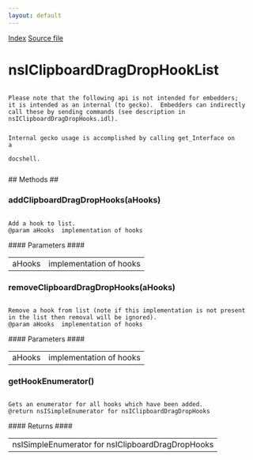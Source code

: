 ```yaml
---
layout: default
---
```

<div id='links'><a href="../index.html">Index</a>
<a href="http://dxr.mozilla.org/mozilla-central/source/widget/nsIClipboardDragDropHookList.idl">Source file</a>
</div>

# nsIClipboardDragDropHookList #
<code>  
Please note that the following api is not intended for embedders;  
it is intended as an internal (to gecko).  Embedders can indirectly  
call these by sending commands (see description in   
nsIClipboardDragDropHooks.idl).  
  
Internal gecko usage is accomplished by calling get_Interface on a  
docshell.  
  
</code>
## Methods ##

### addClipboardDragDropHooks(aHooks) ###
<code>  
Add a hook to list.  
@param aHooks  implementation of hooks  
  
</code>
#### Parameters ####

<table>

<tr>
<td>aHooks</td>
<td>implementation of hooks  
</td>
</tr>

</table>

### removeClipboardDragDropHooks(aHooks) ###
<code>  
Remove a hook from list (note if this implementation is not present  
in the list then removal will be ignored).  
@param aHooks  implementation of hooks  
  
</code>
#### Parameters ####

<table>

<tr>
<td>aHooks</td>
<td>implementation of hooks  
</td>
</tr>

</table>

### getHookEnumerator() ###
<code>  
Gets an enumerator for all hooks which have been added.  
@return nsISimpleEnumerator for nsIClipboardDragDropHooks  
  
</code>
#### Returns ####

<table>

<tr>
<td>nsISimpleEnumerator for nsIClipboardDragDropHooks  
</td>
</tr>

</table>
